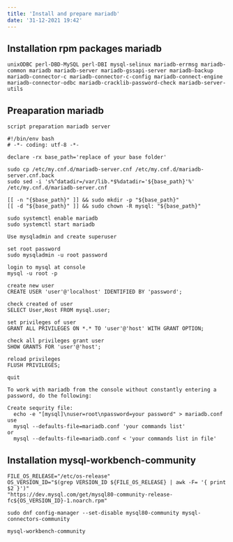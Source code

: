 ```yaml
---
title: 'Install and prepare mariadb'
date: '31-12-2021 19:42'
---
```


## Installation rpm packages mariadb

    unixODBC perl-DBD-MySQL perl-DBI mysql-selinux mariadb-errmsg mariadb-common mariadb mariadb-server mariadb-gssapi-server mariadb-backup mariadb-connector-c mariadb-connector-c-config mariadb-connect-engine mariadb-connector-odbc mariadb-cracklib-password-check mariadb-server-utils

## Preaparation mariadb

`script preparation mariadb server`

    #!/bin/env bash
    # -*- coding: utf-8 -*-

    declare -rx base_path='replace of your base folder'

    sudo cp /etc/my.cnf.d/mariadb-server.cnf /etc/my.cnf.d/mariadb-server.cnf.back
    sudo sed -i 's%^datadir=/var/lib.*$%datadir='${base_path}'%' /etc/my.cnf.d/mariadb-server.cnf

    [[ -n "{$base_path}" ]] && sudo mkdir -p "${base_path}"
    [[ -d "${base_path}" ]] && sudo chown -R mysql: "${base_path}"

    sudo systemctl enable mariadb
    sudo systemctl start mariadb

`Use mysqladmin and create superuser`

    set root password
    sudo mysqladmin -u root password

    login to mysql at console
    mysql -u root -p

    create new user
    CREATE USER 'user'@'localhost' IDENTIFIED BY 'password';

    check created of user
    SELECT User,Host FROM mysql.user;

    set privileges of user
    GRANT ALL PRIVILEGES ON *.* TO 'user'@'host' WITH GRANT OPTION;

    check all privileges grant user
    SHOW GRANTS FOR 'user'@'host';

    reload privileges
    FLUSH PRIVILEGES;

    quit

`To work with mariadb from the console without constantly entering a password, do the following:`

    Create sequrity file:
      echo -e "[mysql]\nuser=root\npassword=your password" > mariadb.conf
    use
      mysql --defaults-file=mariadb.conf 'your commands list'
    or
      mysql --defaults-file=mariadb.conf < 'your commands list in file'

## Installation mysql-workbench-community

    FILE_OS_RELEASE="/etc/os-release"
    OS_VERSION_ID="$(grep VERSION_ID ${FILE_OS_RELEASE} | awk -F= '{ print $2 }')"
    "https://dev.mysql.com/get/mysql80-community-release-fc${OS_VERSION_ID}-1.noarch.rpm"

    sudo dnf config-manager --set-disable mysql80-community mysql-connectors-community

    mysql-workbench-community
